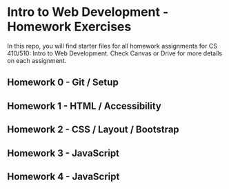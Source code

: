 # Intro to Web Development - Homework Exercises

In this repo, you will find starter files for all homework assignments for CS 410/510: Intro to Web Development. Check Canvas or Drive for more details on each assignment.

## Homework 0 - Git / Setup

## Homework 1 - HTML / Accessibility

## Homework 2 - CSS / Layout / Bootstrap

## Homework 3 - JavaScript 

## Homework 4 - JavaScript
